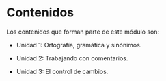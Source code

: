 # Contenidos

Los contenidos que forman parte de este módulo son:

*   Unidad 1: Ortografía, gramática y sinónimos.  
      
    
*   Unidad 2: Trabajando con comentarios.  
      
    
*   Unidad 3: El control de cambios.

